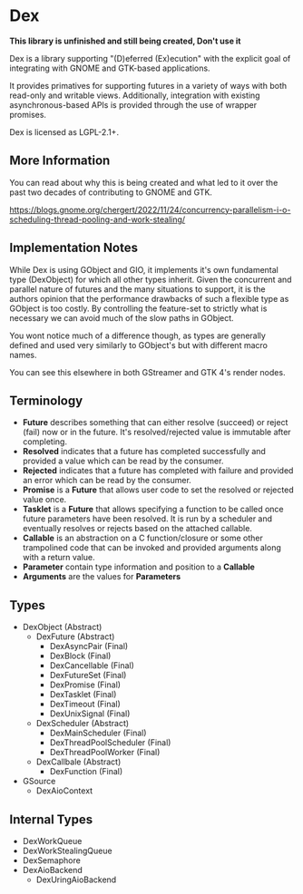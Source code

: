 # Dex

**This library is unfinished and still being created, Don't use it**

Dex is a library supporting "(D)eferred (Ex)ecution" with the explicit goal
of integrating with GNOME and GTK-based applications.

It provides primatives for supporting futures in a variety of ways with both
read-only and writable views. Additionally, integration with existing
asynchronous-based APIs is provided through the use of wrapper promises.

Dex is licensed as LGPL-2.1+.

## More Information

You can read about why this is being created and what led to it over the
past two decades of contributing to GNOME and GTK.

https://blogs.gnome.org/chergert/2022/11/24/concurrency-parallelism-i-o-scheduling-thread-pooling-and-work-stealing/

## Implementation Notes

While Dex is using GObject and GIO, it implements it's own fundamental type
(DexObject) for which all other types inherit. Given the concurrent and
parallel nature of futures and the many situations to support, it is the
authors opinion that the performance drawbacks of such a flexible type as
GObject is too costly. By controlling the feature-set to strictly what is
necessary we can avoid much of the slow paths in GObject.

You wont notice much of a difference though, as types are generally defined and
used very similarly to GObject's but with different macro names.

You can see this elsewhere in both GStreamer and GTK 4's render nodes.

## Terminology

 * **Future** describes something that can either resolve (succeed) or
   reject (fail) now or in the future. It's resolved/rejected value is
   immutable after completing.
 * **Resolved** indicates that a future has completed successfully and
   provided a value which can be read by the consumer.
 * **Rejected** indicates that a future has completed with failure and
   provided an error which can be read by the consumer.
 * **Promise** is a **Future** that allows user code to set the resolved
   or rejected value once.
 * **Tasklet** is a **Future** that allows specifying a function to be
   called once future parameters have been resolved. It is run by a
   scheduler and eventually resolves or rejects based on the attached
   callable.
 * **Callable** is an abstraction on a C function/closure or some other
   trampolined code that can be invoked and provided arguments along with
   a return value.
 * **Parameter** contain type information and position to a **Callable**
 * **Arguments** are the values for **Parameters**

## Types

 * DexObject (Abstract)
   * DexFuture (Abstract)
     * DexAsyncPair (Final)
     * DexBlock (Final)
     * DexCancellable (Final)
     * DexFutureSet (Final)
     * DexPromise (Final)
     * DexTasklet (Final)
     * DexTimeout (Final)
     * DexUnixSignal (Final)
   * DexScheduler (Abstract)
     * DexMainScheduler (Final)
     * DexThreadPoolScheduler (Final)
     * DexThreadPoolWorker (Final)
   * DexCallbale (Abstract)
     * DexFunction (Final)
 * GSource
   * DexAioContext

## Internal Types

  * DexWorkQueue
  * DexWorkStealingQueue
  * DexSemaphore
  * DexAioBackend
    * DexUringAioBackend

